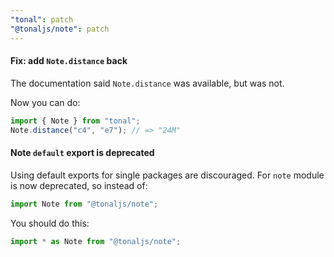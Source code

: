 ```yaml
---
"tonal": patch
"@tonaljs/note": patch
---
```


#### Fix: add `Note.distance` back

The documentation said `Note.distance` was available, but was not.

Now you can do:

```js
import { Note } from "tonal";
Note.distance("c4", "e7"); // => "24M"
```

#### Note `default` export is deprecated

Using default exports for single packages are discouraged. For `note` module is now deprecated, so instead of:

```js
import Note from "@tonaljs/note";
```

You should do this:

```js
import * as Note from "@tonaljs/note";
```
